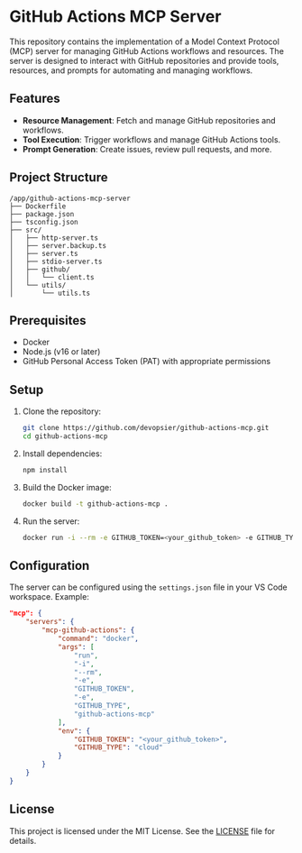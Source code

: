 # GitHub Actions MCP Server

This repository contains the implementation of a Model Context Protocol (MCP) server for managing GitHub Actions workflows and resources. The server is designed to interact with GitHub repositories and provide tools, resources, and prompts for automating and managing workflows.

## Features
- **Resource Management**: Fetch and manage GitHub repositories and workflows.
- **Tool Execution**: Trigger workflows and manage GitHub Actions tools.
- **Prompt Generation**: Create issues, review pull requests, and more.

## Project Structure
```
/app/github-actions-mcp-server
├── Dockerfile
├── package.json
├── tsconfig.json
├── src/
│   ├── http-server.ts
│   ├── server.backup.ts
│   ├── server.ts
│   ├── stdio-server.ts
│   ├── github/
│   │   └── client.ts
│   └── utils/
│       └── utils.ts
```

## Prerequisites
- Docker
- Node.js (v16 or later)
- GitHub Personal Access Token (PAT) with appropriate permissions

## Setup
1. Clone the repository:
   ```bash
   git clone https://github.com/devopsier/github-actions-mcp.git
   cd github-actions-mcp
   ```

2. Install dependencies:
   ```bash
   npm install
   ```

3. Build the Docker image:
   ```bash
   docker build -t github-actions-mcp .
   ```

4. Run the server:
   ```bash
   docker run -i --rm -e GITHUB_TOKEN=<your_github_token> -e GITHUB_TYPE=cloud github-actions-mcp
   ```

## Configuration
The server can be configured using the `settings.json` file in your VS Code workspace. Example:
```json
"mcp": {
    "servers": {
        "mcp-github-actions": {
            "command": "docker",
            "args": [
                "run",
                "-i",
                "--rm",
                "-e",
                "GITHUB_TOKEN",
                "-e",
                "GITHUB_TYPE",
                "github-actions-mcp"
            ],
            "env": {
                "GITHUB_TOKEN": "<your_github_token>",
                "GITHUB_TYPE": "cloud"
            }
        }
    }
}
```


## License
This project is licensed under the MIT License. See the [LICENSE](LICENSE) file for details.